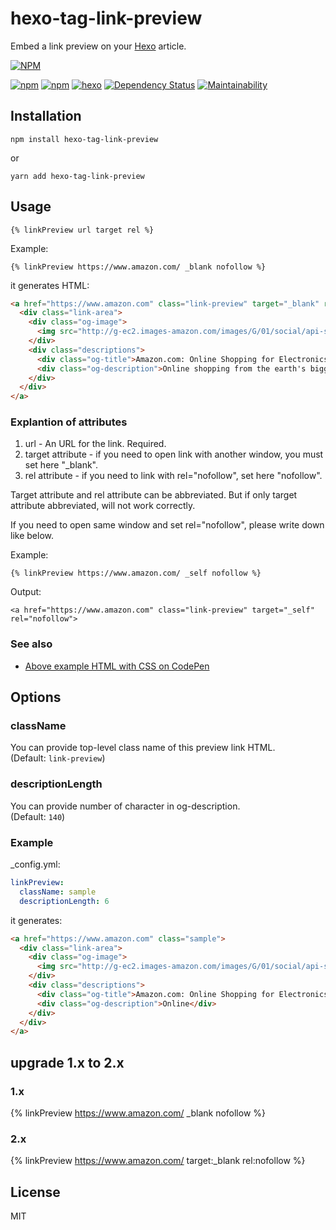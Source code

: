 # hexo-tag-link-preview
Embed a link preview on your [Hexo](https://hexo.io/) article.

[![NPM](https://nodei.co/npm/hexo-tag-link-preview.png)](https://nodei.co/npm/hexo-tag-link-preview/)

[![npm](https://img.shields.io/npm/l/hexo-tag-link-preview.svg?style=flat-square)](LICENSE)
[![npm](https://img.shields.io/npm/dt/hexo-tag-link-preview.svg?style=flat-square)](https://www.npmjs.com/package/hexo-tag-link-preview)
[![hexo](https://img.shields.io/badge/Hexo-%3E%3D3.0-blue.svg?style=flat-square)](https://hexo.io)
[![Dependency Status](https://gemnasium.com/badges/github.com/minamo173/hexo-tag-link-preview.svg)](https://gemnasium.com/github.com/minamo173/hexo-tag-link-preview)
[![Maintainability](https://api.codeclimate.com/v1/badges/a99a88d28ad37a79dbf6/maintainability)](https://codeclimate.com/github/codeclimate/codeclimate/maintainability)

## Installation

`npm install hexo-tag-link-preview`

or

`yarn add hexo-tag-link-preview`

## Usage
`{% linkPreview url target rel %}`

Example:
```
{% linkPreview https://www.amazon.com/ _blank nofollow %}
```

it generates HTML:

```html
<a href="https://www.amazon.com" class="link-preview" target="_blank" rel="nofollow">
  <div class="link-area">
    <div class="og-image">
      <img src="http://g-ec2.images-amazon.com/images/G/01/social/api-share/amazon_logo_500500._V323939215_.png">
    </div>
    <div class="descriptions">
      <div class="og-title">Amazon.com: Online Shopping for Electronics, Apparel, Computers, Books, DVDs &amp; more</div>
      <div class="og-description">Online shopping from the earth's biggest selection of books, magazines, music, DVDs, videos, electronics, computers, software, apparel &amp; accessories, shoes, jewelry, tools &amp; hardware, housewares, furniture, sporting goods, beauty &amp; personal care, broadband &amp; dsl, gourmet food &amp; just about anything else.</div>
    </div>
  </div>
</a>
```

### Explantion of attributes

1. url - An URL for the link. Required.
1. target attribute - if you need to open link with another window, you must set here "_blank".
1. rel attribute - if you need to link with rel="nofollow", set here "nofollow".

Target attribute and rel attribute can be abbreviated. But if only target attribute abbreviated, will not work correctly.

If you need to open same window and set rel="nofollow", please write down like below.

Example:
```
{% linkPreview https://www.amazon.com/ _self nofollow %}
```

Output:
```
<a href="https://www.amazon.com" class="link-preview" target="_self" rel="nofollow">
```

### See also
+ [Above example HTML with CSS on CodePen](https://codepen.io/minamo173/pen/OQKJWX)

## Options
### className
You can provide top-level class name of this preview link HTML.  
(Default: `link-preview`)

### descriptionLength
You can provide number of character in og-description.  
(Default: `140`)

### Example

_config.yml:

```yaml
linkPreview:
  className: sample
  descriptionLength: 6
```

it generates:

```html
<a href="https://www.amazon.com" class="sample">
  <div class="link-area">
    <div class="og-image">
      <img src="http://g-ec2.images-amazon.com/images/G/01/social/api-share/amazon_logo_500500._V323939215_.png">
    </div>
    <div class="descriptions">
      <div class="og-title">Amazon.com: Online Shopping for Electronics, Apparel, Computers, Books, DVDs &amp; more</div>
      <div class="og-description">Online</div>
    </div>
  </div>
</a>
```

## upgrade 1.x to 2.x
### 1.x
{% linkPreview https://www.amazon.com/ _blank nofollow %}

### 2.x
{% linkPreview https://www.amazon.com/ target:_blank rel:nofollow %}

## License
MIT
